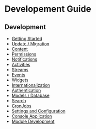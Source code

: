 Developement Guide
==================

Development
---------------------

* [Getting Started](dev-index.md)
* [Update / Migration](dev-migrate.md)
* [Content](dev-content.md)
* [Permissions](dev-permissions.md)
* [Notifications](dev-notifications.md)
* [Activities](dev-activities.md)
* [Streams](dev-stream.md)
* [Events](dev-events.md)
* [Widgets](dev-widgets.md)
* [Internationalization](dev-i18n.md)
* [Authentication](dev-authentication.md)
* [Models / Database](dev-db.md)
* [Search](dev-search.md)
* [CronJobs](dev-cron.md)
* [Settings and Configuration](dev-settings.md)
* [Console Application](dev-console.md)
* [Module Development](dev-module.md)
